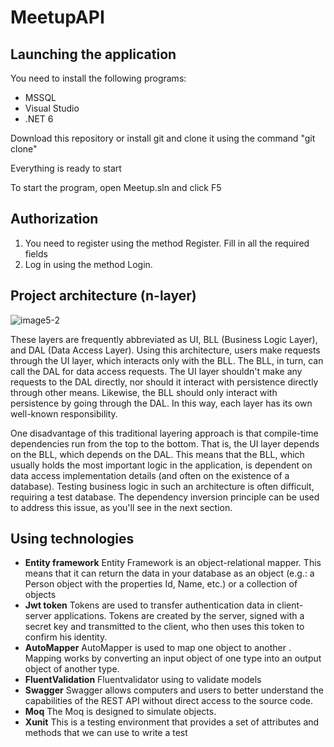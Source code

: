 # MeetupAPI
## Launching the application

You need to install the following programs:

- MSSQL
- Visual Studio
- .NET 6

Download this repository or install git and clone it using the command "git clone"

Everything is ready to start

To start the program, open Meetup.sln and click F5
## Authorization

1. You need to register using the method Register. Fill in all the required fields
2. Log in using the method Login.

## Project architecture (n-layer)
![image5-2](https://user-images.githubusercontent.com/78380344/199097062-b55376b9-23df-4ad8-835c-06113df79297.png)

These layers are frequently abbreviated as UI, BLL (Business Logic Layer), and DAL (Data Access Layer). Using this architecture, users make requests through the UI layer, which interacts only with the BLL. The BLL, in turn, can call the DAL for data access requests. The UI layer shouldn't make any requests to the DAL directly, nor should it interact with persistence directly through other means. Likewise, the BLL should only interact with persistence by going through the DAL. In this way, each layer has its own well-known responsibility.

One disadvantage of this traditional layering approach is that compile-time dependencies run from the top to the bottom. That is, the UI layer depends on the BLL, which depends on the DAL. This means that the BLL, which usually holds the most important logic in the application, is dependent on data access implementation details (and often on the existence of a database). Testing business logic in such an architecture is often difficult, requiring a test database. The dependency inversion principle can be used to address this issue, as you'll see in the next section.

## Using technologies
 - **Entity framework** 
 Entity Framework is an object-relational mapper. This means that it can return the data in your database as an object (e.g.: a Person object with the properties Id, Name, etc.) or a collection of objects
 - **Jwt token**
Tokens are used to transfer authentication data in client-server applications. Tokens are created by the server, signed with a secret key and transmitted to the client, who then uses this token to confirm his identity.
 - **AutoMapper**
AutoMapper is used to map one object to another . Mapping works by converting an input object of one type into an output object of another type.
 - **FluentValidation**
Fluentvalidator using to validate models
 - **Swagger**
Swagger allows computers and users to better understand the capabilities of the REST API without direct access to the source code.
 - **Moq**
 The Moq is designed to simulate objects.
 - **Xunit**
 This is a testing environment that provides a set of attributes and methods that we can use to write a test
